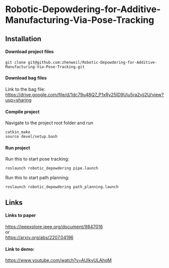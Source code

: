 # Robotic-Depowdering-for-Additive-Manufacturing-Via-Pose-Tracking

## Installation
#### Download project files
```
git clone git@github.com:zhenweil/Robotic-Depowdering-for-Additive-Manufacturing-Via-Pose-Tracking.git
```
#### Download bag files
Link to the bag file: <br />
https://drive.google.com/file/d/1dc79u48Q7_P1xRy25ID9Uiu5ra2vjj2U/view?usp=sharing
#### Compile project
Navigate to the project root folder and run
```
catkin_make
source devel/setup.bash
```
#### Run project
Run this to start pose tracking:
```
roslaunch robotic_depowdering pipe.launch
```
Run this to start path planning:
```
roslaunch robotic_depowdering path_planning.launch
```
## Links
#### Links to paper
https://ieeexplore.ieee.org/document/9847016 <br />
or <br />
https://arxiv.org/abs/2207.04196

#### Link to demo:
https://www.youtube.com/watch?v=AUIkyULAhqM 
